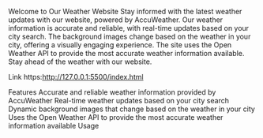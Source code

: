 Welcome to Our Weather Website
Stay informed with the latest weather updates with our website, powered by AccuWeather. Our weather information is accurate and reliable, with real-time updates based on your city search. The background images change based on the weather in your city, offering a visually engaging experience. The site uses the Open Weather API to provide the most accurate weather information available. Stay ahead of the weather with our website.

Link
https:http://127.0.0.1:5500/index.html

Features
Accurate and reliable weather information provided by AccuWeather
Real-time weather updates based on your city search
Dynamic background images that change based on the weather in your city
Uses the Open Weather API to provide the most accurate weather information available
Usage
